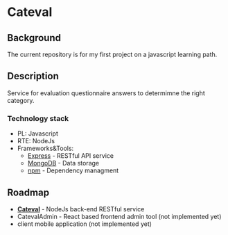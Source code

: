 # Cateval

## Background
The current repository is for my first project on a javascript learning path.  

## Description
Service for evaluation questionnaire answers to determimne the right category.

### Technology stack 
* PL: Javascript
* RTE: NodeJs
* Frameworks&Tools:
  - [Express](https://expressjs.com/) - RESTful API service 
  - [MongoDB](https://www.mongodb.com/) - Data storage
  - [npm](https://www.npmjs.com/) - Dependency managment
  
 ## Roadmap
 * **[Cateval](https://github.com/Stanvirk/Cateval)** - NodeJs back-end RESTful service
 * CatevalAdmin - React based frontend admin tool (not implemented yet)
 * client mobile application (not implemented yet)
